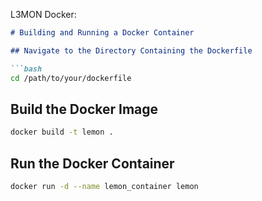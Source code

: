 L3MON Docker:

```markdown
# Building and Running a Docker Container

## Navigate to the Directory Containing the Dockerfile

```bash
cd /path/to/your/dockerfile
```

## Build the Docker Image

```bash
docker build -t lemon .
```

## Run the Docker Container

```bash
docker run -d --name lemon_container lemon
```
```

